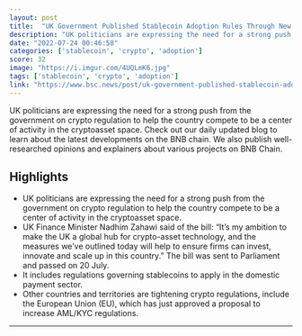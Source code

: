 ```yaml
---
layout: post
title:  "UK Government Published Stablecoin Adoption Rules Through New Markets Bill"
description: "UK politicians are expressing the need for a strong push from the government on crypto regulation to help the country compete to be a center of activity in the cryptoasset space. Check out our daily updated blog to learn about the latest developments on the BNB  chain. We also publish well-researched opinions and explainers about various projects on BNB Chain."
date: "2022-07-24 00:46:58"
categories: ['stablecoin', 'crypto', 'adoption']
score: 32
image: "https://i.imgur.com/4UQLmK6.jpg"
tags: ['stablecoin', 'crypto', 'adoption']
link: "https://www.bsc.news/post/uk-government-published-stablecoin-adoption-rules-through-new-markets-bill"
---
```


UK politicians are expressing the need for a strong push from the government on crypto regulation to help the country compete to be a center of activity in the cryptoasset space. Check out our daily updated blog to learn about the latest developments on the BNB  chain. We also publish well-researched opinions and explainers about various projects on BNB Chain.

## Highlights

- UK politicians are expressing the need for a strong push from the government on crypto regulation to help the country compete to be a center of activity in the cryptoasset space.
- UK Finance Minister Nadhim Zahawi said of the bill: “It’s my ambition to make the UK a global hub for crypto-asset technology, and the measures we’ve outlined today will help to ensure firms can invest, innovate and scale up in this country.” The bill was sent to Parliament and passed on 20 July.
- It includes regulations governing stablecoins to apply in the domestic payment sector.
- Other countries and territories are tightening crypto regulations, include the European Union (EU), which has just approved a proposal to increase AML/KYC regulations.

---
